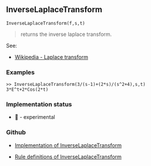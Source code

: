 ## InverseLaplaceTransform

```
InverseLaplaceTransform(f,s,t)
```

> returns the inverse laplace transform.
 
See:
* [Wikipedia - Laplace transform](https://en.wikipedia.org/wiki/Laplace_transform)

### Examples 
```  
>> InverseLaplaceTransform(3/(s-1)+(2*s)/(s^2+4),s,t)
3*E^t+2*Cos(2*t)
```






### Implementation status

* &#x1F9EA; - experimental

### Github

* [Implementation of InverseLaplaceTransform](https://github.com/axkr/symja_android_library/blob/master/symja_android_library/matheclipse-core/src/main/java/org/matheclipse/core/reflection/system/InverseLaplaceTransform.java#L47) 

* [Rule definitions of InverseLaplaceTransform](https://github.com/axkr/symja_android_library/blob/master/symja_android_library/rules/InverseLaplaceTransformRules.m) 
